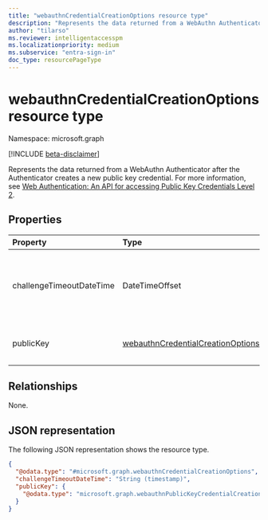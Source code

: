 ```yaml
---
title: "webauthnCredentialCreationOptions resource type"
description: "Represents the data returned from a WebAuthn Authenticator after the Authenticator creates a new public key credential."
author: "tilarso"
ms.reviewer: intelligentaccesspm
ms.localizationpriority: medium
ms.subservice: "entra-sign-in"
doc_type: resourcePageType
---
```


# webauthnCredentialCreationOptions resource type

Namespace: microsoft.graph

[!INCLUDE [beta-disclaimer](../../includes/beta-disclaimer.md)]

Represents the data returned from a WebAuthn Authenticator after the Authenticator creates a new public key credential. For more information, see [Web Authentication: An API for accessing Public Key Credentials Level 2](https://www.w3.org/TR/WebAuthn-2/#idl-index).

## Properties
|Property|Type|Description|
|:---|:---|:---|
|challengeTimeoutDateTime|DateTimeOffset| Defines when the challenge in the creation options is no longer valid. Expired challenges are rejected when you attempt to create a new [fido2AuthenticationMethod](../resources/fido2authenticationmethod.md). |  
|publicKey|[webauthnCredentialCreationOptions](webauthnpublickeycredentialcreationOptions.md)|Defines public key options for the creation of a new WebAuthn public key credential.|  

## Relationships
None.

## JSON representation
The following JSON representation shows the resource type.
<!-- {
  "blockType": "resource",
  "@odata.type": "microsoft.graph.webauthnCredentialCreationOptions"
}
-->
``` json
{
  "@odata.type": "#microsoft.graph.webauthnCredentialCreationOptions",
  "challengeTimeoutDateTime": "String (timestamp)",
  "publicKey": {
    "@odata.type": "microsoft.graph.webauthnPublicKeyCredentialCreationOptions"
  }
}
```
